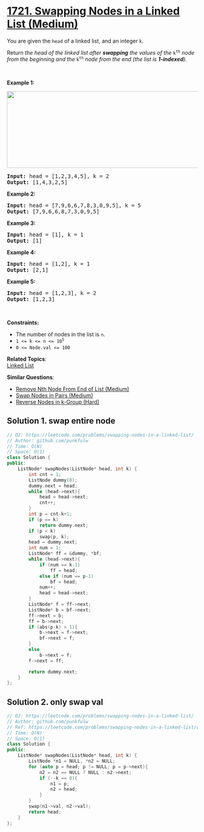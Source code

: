 # [1721. Swapping Nodes in a Linked List (Medium)](https://leetcode.com/problems/swapping-nodes-in-a-linked-list/)

<p>You are given the <code>head</code> of a linked list, and an integer <code>k</code>.</p>

<p>Return <em>the head of the linked list after <strong>swapping</strong> the values of the </em><code>k<sup>th</sup></code> <em>node from the beginning and the </em><code>k<sup>th</sup></code> <em>node from the end (the list is <strong>1-indexed</strong>).</em></p>

<p>&nbsp;</p>
<p><strong>Example 1:</strong></p>
<img alt="" src="https://assets.leetcode.com/uploads/2020/09/21/linked1.jpg" style="width: 722px; height: 202px;">
<pre><strong>Input:</strong> head = [1,2,3,4,5], k = 2
<strong>Output:</strong> [1,4,3,2,5]
</pre>

<p><strong>Example 2:</strong></p>

<pre><strong>Input:</strong> head = [7,9,6,6,7,8,3,0,9,5], k = 5
<strong>Output:</strong> [7,9,6,6,8,7,3,0,9,5]
</pre>

<p><strong>Example 3:</strong></p>

<pre><strong>Input:</strong> head = [1], k = 1
<strong>Output:</strong> [1]
</pre>

<p><strong>Example 4:</strong></p>

<pre><strong>Input:</strong> head = [1,2], k = 1
<strong>Output:</strong> [2,1]
</pre>

<p><strong>Example 5:</strong></p>

<pre><strong>Input:</strong> head = [1,2,3], k = 2
<strong>Output:</strong> [1,2,3]
</pre>

<p>&nbsp;</p>
<p><strong>Constraints:</strong></p>

<ul>
	<li>The number of nodes in the list is <code>n</code>.</li>
	<li><code>1 &lt;= k &lt;= n &lt;= 10<sup>5</sup></code></li>
	<li><code>0 &lt;= Node.val &lt;= 100</code></li>
</ul>


**Related Topics**:  
[Linked List](https://leetcode.com/tag/linked-list/)

**Similar Questions**:
* [Remove Nth Node From End of List (Medium)](https://leetcode.com/problems/remove-nth-node-from-end-of-list/)
* [Swap Nodes in Pairs (Medium)](https://leetcode.com/problems/swap-nodes-in-pairs/)
* [Reverse Nodes in k-Group (Hard)](https://leetcode.com/problems/reverse-nodes-in-k-group/)

## Solution 1. swap entire node

```cpp
// OJ: https://leetcode.com/problems/swapping-nodes-in-a-linked-list/
// Author: github.com/punkfulw
// Time: O(N)
// Space: O(1)
class Solution {
public:
    ListNode* swapNodes(ListNode* head, int k) {
        int cnt = 1;
        ListNode dummy(0);
        dummy.next = head;
        while (head->next){
            head = head->next;
            cnt++;
        }
        int p = cnt-k+1;
        if (p == k)
            return dummy.next;
        if (p < k)
            swap(p, k);
        head = dummy.next;
        int num = 1;
        ListNode* ff = &dummy, *bf;
        while (head->next){
            if (num == k-1)
                ff = head;
            else if (num == p-1)
                bf = head;
            num++;
            head = head->next;
        }
        ListNode* f = ff->next;
        ListNode* b = bf->next;
        ff->next = b;
        ff = b->next;
        if (abs(p-k) > 1){
            b->next = f->next;
            bf->next = f; 
        }
        else
            b->next = f;
        f->next = ff;

        return dummy.next;
    }
};
```

## Solution 2. only swap val

```cpp
// OJ: https://leetcode.com/problems/swapping-nodes-in-a-linked-list/
// Author: github.com/punkfulw
// Ref: https://leetcode.com/problems/swapping-nodes-in-a-linked-list/discuss/1009800/C%2B%2BJP3-One-Pass
// Time: O(N)
// Space: O(1)
class Solution {
public:
    ListNode* swapNodes(ListNode* head, int k) {
        ListNode *n1 = NULL, *n2 = NULL;
        for (auto p = head; p != NULL; p = p->next){
            n2 = n2 == NULL ? NULL : n2->next;
            if (--k == 0){
                n1 = p;
                n2 = head;
            }
        }
        swap(n1->val, n2->val);
        return head;
    }
};
```
